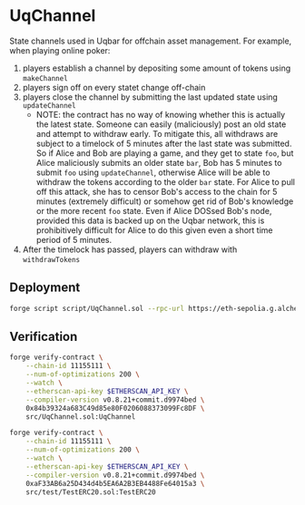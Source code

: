 # UqChannel
State channels used in Uqbar for offchain asset management. For example, when playing online poker:
1. players establish a channel by depositing some amount of tokens using `makeChannel`
2. players sign off on every statet change off-chain
3. players close the channel by submitting the last updated state using `updateChannel`
    - NOTE: the contract has no way of knowing whether this is actually the latest state. Someone can easily (maliciously) post an old state and attempt to withdraw early. To mitigate this, all withdraws are subject to a timelock of 5 minutes after the last state was submitted. So if Alice and Bob are playing a game, and they get to state `foo`, but Alice maliciously submits an older state `bar`, Bob has 5 minutes to submit `foo` using `updateChannel`, otherwise Alice will be able to withdraw the tokens according to the older `bar` state. For Alice to pull off this attack, she has to censor Bob's access to the chain for 5 minutes (extremely difficult) or somehow get rid of Bob's knowledge or the more recent `foo` state. Even if Alice DOSsed Bob's node, provided this data is backed up on the Uqbar network, this is prohibitively difficult for Alice to do this given even a short time period of 5 minutes.
4. After the timelock has passed, players can withdraw with `withdrawTokens`

## Deployment
```bash
forge script script/UqChannel.sol --rpc-url https://eth-sepolia.g.alchemy.com/v2/W0nka5SiRCHASxyF6jzJ7HkQaMfnq4Mh -vvvv --via-ir --broadcast
```

## Verification
```bash
forge verify-contract \
    --chain-id 11155111 \
    --num-of-optimizations 200 \
    --watch \
    --etherscan-api-key $ETHERSCAN_API_KEY \
    --compiler-version v0.8.21+commit.d9974bed \
    0x84b39324a683C49d85e80F0206088373099Fc8DF \
    src/UqChannel.sol:UqChannel

forge verify-contract \
    --chain-id 11155111 \
    --num-of-optimizations 200 \
    --watch \
    --etherscan-api-key $ETHERSCAN_API_KEY \
    --compiler-version v0.8.21+commit.d9974bed \
    0xaF33AB6a25D434d4b5EA6A2B3EB4488Fe64015a3 \
    src/test/TestERC20.sol:TestERC20
```